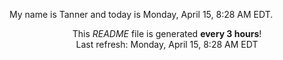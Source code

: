 My name is Tanner and today is Monday, April 15, 8:28 AM EDT.

<p align="center">This <i>README</i> file is generated <b>every 3 hours</b>!</br>Last refresh: Monday, April 15, 8:28 AM EDT<br /></p>
